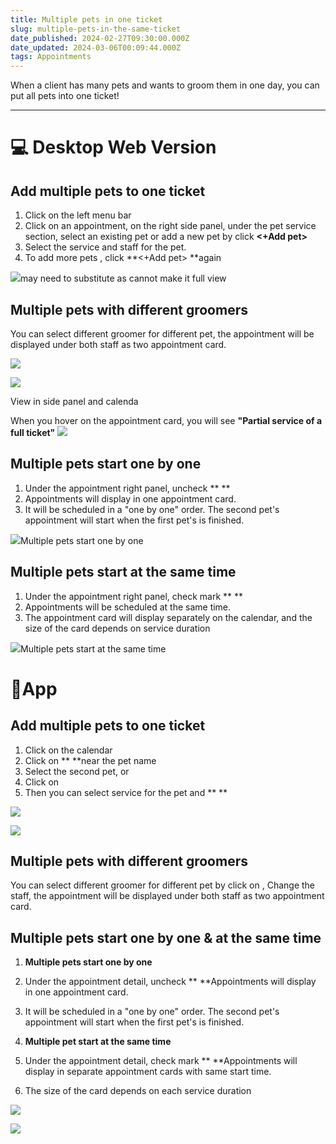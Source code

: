 ```yaml
---
title: Multiple pets in one ticket
slug: multiple-pets-in-the-same-ticket
date_published: 2024-02-27T09:30:00.000Z
date_updated: 2024-03-06T00:09:44.000Z
tags: Appointments
---
```


When a client has many pets and wants to groom them in one day, you can put all pets into one ticket!

---

# 💻 Desktop Web Version

## Add multiple pets to one ticket

1. Click **<Appointment>** on the left menu bar
2. Click on an appointment, on the right side panel, under the pet service section, select an existing pet or add a new pet by click **<+Add pet>**
3. Select the service and staff for the pet. 
4. To add more pets , click **<+Add pet> **again

![](__GHOST_URL__/content/images/2024/02/CleanShot-2024-02-27-at-18.17.45.gif)may need to substitute as cannot make it full view
## **Multiple pets with different groomers**

You can select different groomer for different pet, the appointment will be displayed under both staff as two appointment card.

![](__GHOST_URL__/content/images/2024/02/CleanShot-2024-02-28-at-10.32.23@2x.png)

![](__GHOST_URL__/content/images/2024/02/CleanShot-2024-02-27-at-18.10.36@2x-2.png)

View in side panel and calenda

When you hover on the appointment card, you will see **"Partial service of a full ticket"**
![](__GHOST_URL__/content/images/2024/02/CleanShot-2024-02-28-at-10.32.33@2x.png)
## Multiple pets start one by one

1. Under the appointment right panel, uncheck **<Multiple pets start at the same time> **
2. Appointments will display in one appointment card. 
3. It will be scheduled in a "one by one" order. The second pet's appointment will start when the first pet's is finished.

![](__GHOST_URL__/content/images/2024/02/CleanShot-2024-02-27-at-18.25.45@2x.png)Multiple pets start one by one
## Multiple pets start at the same time

1. Under the appointment right panel, check mark **<Multiple pets start at the same time> **
2. Appointments will be scheduled at the same time. 
3. The appointment card will display separately on the calendar, and the size of the card depends on service duration

![](__GHOST_URL__/content/images/2024/02/CleanShot-2024-02-27-at-18.29.09@2x.png)Multiple pets start at the same time
# 📱App

## Add multiple pets to one ticket

1. Click **<Appointment>** on the calendar
2. Click on **<Change> **near the pet name
3. Select the second pet, or **<Create new pet >**
4. Click on  **<next step >**
5. Then you can select service for the pet and  **<Save> **

![](__GHOST_URL__/content/images/2024/03/image--11--1.png)

![](__GHOST_URL__/content/images/2024/03/image--12-.png)

## **Multiple pets with different groomers**

You can select different groomer for different pet by click on **<edit>**, Change the staff, the appointment will be displayed under both staff as two appointment card.

## Multiple pets start one by one & at the same time

1. **Multiple pets start one by one**
1.  Under the appointment detail, uncheck **<Multiple pets start at the same time> **Appointments will display in one appointment card. 
2. It will be scheduled in a "one by one" order. The second pet's appointment will start when the first pet's is finished.

2. **Multiple pet start at the same time**
1. Under the appointment detail, check mark **<Multiple pets start at the same time> **Appointments will display in separate appointment cards with same start time. 
2.  The size of the card depends on each service duration

![](__GHOST_URL__/content/images/2024/03/image--13-.png)

![](__GHOST_URL__/content/images/2024/03/image--14-.png)
